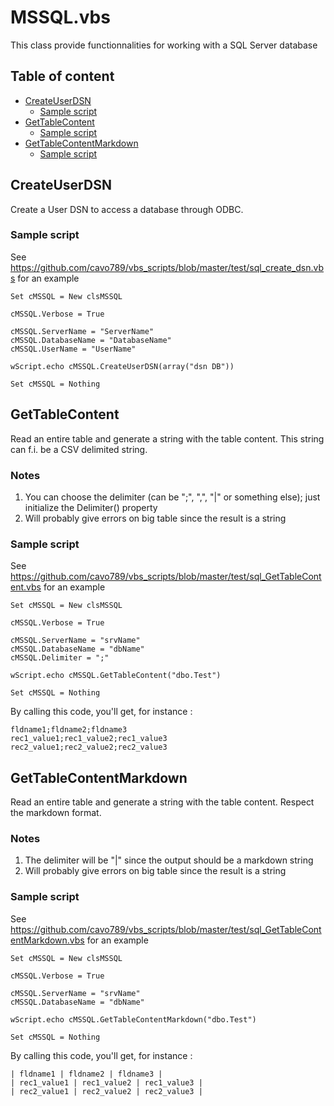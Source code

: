 # MSSQL.vbs

This class provide functionnalities for working with a SQL Server database

## Table of content

- [CreateUserDSN](#createuserdsn)
	- [Sample script](#sample-script)
- [GetTableContent](#gettablecontent)
	- [Sample script](#sample-script)
- [GetTableContentMarkdown](#gettablecontentmarkdown)
	- [Sample script](#sample-script)

## CreateUserDSN

Create a User DSN to access a database through ODBC.

### Sample script

See https://github.com/cavo789/vbs_scripts/blob/master/test/sql_create_dsn.vbs for an example

```VB
Set cMSSQL = New clsMSSQL

cMSSQL.Verbose = True

cMSSQL.ServerName = "ServerName"
cMSSQL.DatabaseName = "DatabaseName"
cMSSQL.UserName = "UserName"

wScript.echo cMSSQL.CreateUserDSN(array("dsn DB"))

Set cMSSQL = Nothing
```

## GetTableContent

Read an entire table and generate a string with the table content. This string can f.i. be a CSV delimited string.

### Notes

1. You can choose the delimiter (can be ";", ",", "|" or something else); just initialize the Delimiter() property
2. Will probably give errors on big table since the result is a string

### Sample script

See https://github.com/cavo789/vbs_scripts/blob/master/test/sql_GetTableContent.vbs for an example

```VB
Set cMSSQL = New clsMSSQL

cMSSQL.Verbose = True

cMSSQL.ServerName = "srvName"
cMSSQL.DatabaseName = "dbName"
cMSSQL.Delimiter = ";"

wScript.echo cMSSQL.GetTableContent("dbo.Test")

Set cMSSQL = Nothing
```

By calling this code, you'll get, for instance :

```text
fldname1;fldname2;fldname3
rec1_value1;rec1_value2;rec1_value3
rec2_value1;rec2_value2;rec2_value3
```

## GetTableContentMarkdown

Read an entire table and generate a string with the table content. Respect the markdown format.

### Notes

1. The delimiter will be "|" since the output should be a markdown string
2. Will probably give errors on big table since the result is a string

### Sample script

See https://github.com/cavo789/vbs_scripts/blob/master/test/sql_GetTableContentMarkdown.vbs for an example

```VB
Set cMSSQL = New clsMSSQL

cMSSQL.Verbose = True

cMSSQL.ServerName = "srvName"
cMSSQL.DatabaseName = "dbName"

wScript.echo cMSSQL.GetTableContentMarkdown("dbo.Test")

Set cMSSQL = Nothing
```

By calling this code, you'll get, for instance :

```text
| fldname1 | fldname2 | fldname3 |
| rec1_value1 | rec1_value2 | rec1_value3 |
| rec2_value1 | rec2_value2 | rec2_value3 |
```